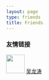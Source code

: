 ```yaml
---
layout: page
type: friends
title: Friends
---
```


### 友情链接

 
<div>
    <img src="http://longtao.fun/images/avatar.jpg" width="50px" />
    <a href="http://longtao.fun/">吴龙涛</a>
</div>